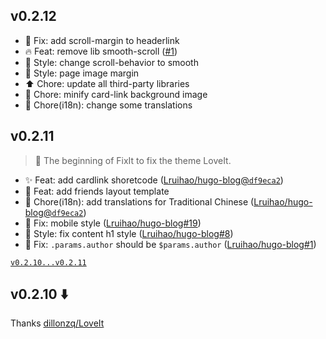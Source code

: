 <!-- See https://github.com/Lruihao/FixIt/releases -->

## v0.2.12

- :bug: Fix: add scroll-margin to headerlink
- :fire: Feat: remove lib smooth-scroll ([#1](https://github.com/Lruihao/FixIt/issues/1))
- :lipstick: Style: change scroll-behavior to smooth
- :lipstick: Style: page image margin
- :arrow_up: Chore: update all third-party libraries
- :wrench: Chore: minify card-link background image
- :wrench: Chore(i18n): change some translations

## v0.2.11

> :tada: The beginning of FixIt to fix the theme LoveIt.

- :sparkles: Feat: add cardlink shoretcode ([Lruihao/hugo-blog@`df9eca2`](https://github.com/Lruihao/hugo-blog/commit/df9eca26af43287748fd8d4654014357a8269b0b)) 
- :tada: Feat: add friends layout template
- :wrench: Chore(i18n): add translations for Traditional Chinese ([Lruihao/hugo-blog@`df9eca2`](https://github.com/Lruihao/hugo-blog/commit/df9eca26af43287748fd8d4654014357a8269b0b))
- :bug: Fix: mobile style ([Lruihao/hugo-blog#19](https://github.com/Lruihao/hugo-blog/issues/19))
- :bug: Style: fix content h1 style ([Lruihao/hugo-blog#8](https://github.com/Lruihao/hugo-blog/issues/8))
- :bug: Fix: `.params.author` should be `$params.author`  ([Lruihao/hugo-blog#1](https://github.com/Lruihao/hugo-blog/issues/1))

[`v0.2.10...v0.2.11`](https://github.com/Lruihao/FixIt/compare/v0.2.10...v0.2.11)

## v0.2.10 :arrow_down: 

Thanks [dillonzq/LoveIt](https://github.com/dillonzq/LoveIt/releases)